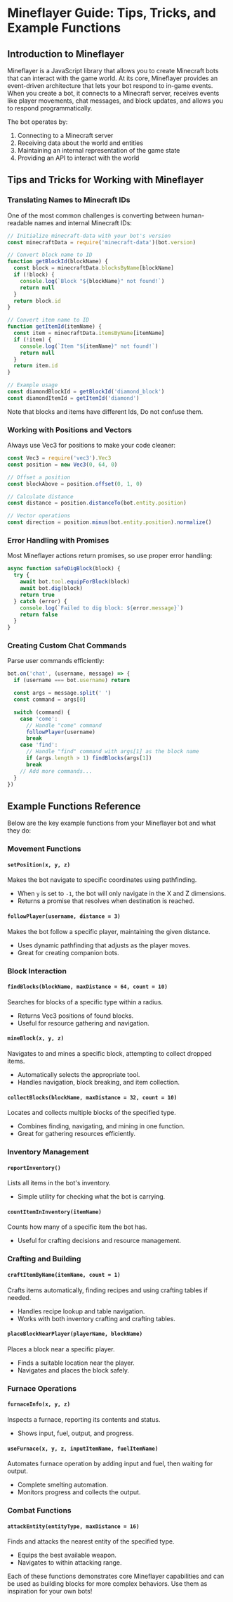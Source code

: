 # Mineflayer Guide: Tips, Tricks, and Example Functions

## Introduction to Mineflayer

Mineflayer is a JavaScript library that allows you to create Minecraft bots that can interact with the game world. At its core, Mineflayer provides an event-driven architecture that lets your bot respond to in-game events. When you create a bot, it connects to a Minecraft server, receives events like player movements, chat messages, and block updates, and allows you to respond programmatically.

The bot operates by:

1. Connecting to a Minecraft server
2. Receiving data about the world and entities
3. Maintaining an internal representation of the game state
4. Providing an API to interact with the world

## Tips and Tricks for Working with Mineflayer

### Translating Names to Minecraft IDs

One of the most common challenges is converting between human-readable names and internal Minecraft IDs:

```javascript
// Initialize minecraft-data with your bot's version
const minecraftData = require('minecraft-data')(bot.version)

// Convert block name to ID
function getBlockId(blockName) {
  const block = minecraftData.blocksByName[blockName]
  if (!block) {
    console.log(`Block "${blockName}" not found!`)
    return null
  }
  return block.id
}

// Convert item name to ID
function getItemId(itemName) {
  const item = minecraftData.itemsByName[itemName]
  if (!item) {
    console.log(`Item "${itemName}" not found!`)
    return null
  }
  return item.id
}

// Example usage
const diamondBlockId = getBlockId('diamond_block')
const diamondItemId = getItemId('diamond')
```

Note that blocks and items have different Ids, Do not confuse them.

### Working with Positions and Vectors

Always use Vec3 for positions to make your code cleaner:

```javascript
const Vec3 = require('vec3').Vec3
const position = new Vec3(0, 64, 0)

// Offset a position
const blockAbove = position.offset(0, 1, 0)

// Calculate distance
const distance = position.distanceTo(bot.entity.position)

// Vector operations
const direction = position.minus(bot.entity.position).normalize()
```

### Error Handling with Promises

Most Mineflayer actions return promises, so use proper error handling:

```javascript
async function safeDigBlock(block) {
  try {
    await bot.tool.equipForBlock(block)
    await bot.dig(block)
    return true
  } catch (error) {
    console.log(`Failed to dig block: ${error.message}`)
    return false
  }
}
```

### Creating Custom Chat Commands

Parse user commands efficiently:

```javascript
bot.on('chat', (username, message) => {
  if (username === bot.username) return

  const args = message.split(' ')
  const command = args[0]

  switch (command) {
    case 'come':
      // Handle "come" command
      followPlayer(username)
      break
    case 'find':
      // Handle "find" command with args[1] as the block name
      if (args.length > 1) findBlocks(args[1])
      break
    // Add more commands...
  }
})
```

## Example Functions Reference

Below are the key example functions from your Mineflayer bot and what they do:

### Movement Functions

#### `setPosition(x, y, z)`

Makes the bot navigate to specific coordinates using pathfinding.

- When `y` is set to `-1`, the bot will only navigate in the X and Z dimensions.
- Returns a promise that resolves when destination is reached.

#### `followPlayer(username, distance = 3)`

Makes the bot follow a specific player, maintaining the given distance.

- Uses dynamic pathfinding that adjusts as the player moves.
- Great for creating companion bots.

### Block Interaction

#### `findBlocks(blockName, maxDistance = 64, count = 10)`

Searches for blocks of a specific type within a radius.

- Returns Vec3 positions of found blocks.
- Useful for resource gathering and navigation.

#### `mineBlock(x, y, z)`

Navigates to and mines a specific block, attempting to collect dropped items.

- Automatically selects the appropriate tool.
- Handles navigation, block breaking, and item collection.

#### `collectBlocks(blockName, maxDistance = 32, count = 10)`

Locates and collects multiple blocks of the specified type.

- Combines finding, navigating, and mining in one function.
- Great for gathering resources efficiently.

### Inventory Management

#### `reportInventory()`

Lists all items in the bot's inventory.

- Simple utility for checking what the bot is carrying.

#### `countItemInInventory(itemName)`

Counts how many of a specific item the bot has.

- Useful for crafting decisions and resource management.

### Crafting and Building

#### `craftItemByName(itemName, count = 1)`

Crafts items automatically, finding recipes and using crafting tables if needed.

- Handles recipe lookup and table navigation.
- Works with both inventory crafting and crafting tables.

#### `placeBlockNearPlayer(playerName, blockName)`

Places a block near a specific player.

- Finds a suitable location near the player.
- Navigates and places the block safely.

### Furnace Operations

#### `furnaceInfo(x, y, z)`

Inspects a furnace, reporting its contents and status.

- Shows input, fuel, output, and progress.

#### `useFurnace(x, y, z, inputItemName, fuelItemName)`

Automates furnace operation by adding input and fuel, then waiting for output.

- Complete smelting automation.
- Monitors progress and collects the output.

### Combat Functions

#### `attackEntity(entityType, maxDistance = 16)`

Finds and attacks the nearest entity of the specified type.

- Equips the best available weapon.
- Navigates to within attacking range.

Each of these functions demonstrates core Mineflayer capabilities and can be used as building blocks for more complex behaviors. Use them as inspiration for your own bots!
